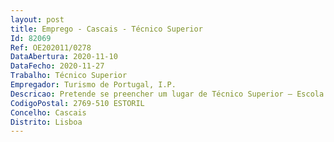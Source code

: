 ```yaml
--- 
layout: post
title: Emprego - Cascais - Técnico Superior
Id: 82069
Ref: OE202011/0278
DataAbertura: 2020-11-10
DataFecho: 2020-11-27
Trabalho: Técnico Superior
Empregador: Turismo de Portugal, I.P.
Descricao: Pretende se preencher um lugar de Técnico Superior – Escola de Hotelaria e Turismo do Estoril, com recurso ao mecanismo de mobilidade interna, para o desempenho das seguintes funções •	Organização e acompanhamento da formação inicial e contínua•	Gestão do Portal das Escolas e restantes plataformas•	Organização, acompanhamento e avaliação dos Estágios•	Elaboração de candidaturas para financiamento da formação (inicial contínua)•	Controlo da execução da formação •	Apoio transversal à direção da Escola
CodigoPostal: 2769-510 ESTORIL
Concelho: Cascais
Distrito: Lisboa
--- 
```

